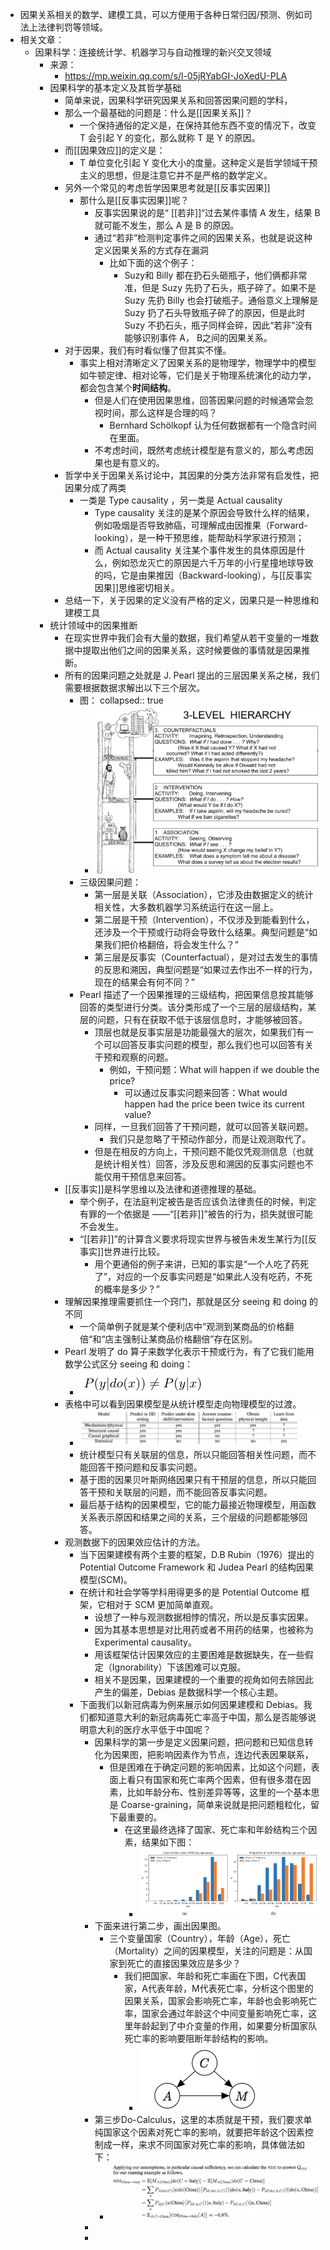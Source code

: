 - 因果关系相关的数学、建模工具，可以方便用于各种日常归因/预测、例如司法上法律判罚等领域。
- 相关文章：
	- 因果科学：连接统计学、机器学习与自动推理的新兴交叉领域
		- 来源：
			- https://mp.weixin.qq.com/s/l-05jRYabGI-JoXedU-PLA
		- 因果科学的基本定义及其哲学基础
			- 简单来说，因果科学研究因果关系和回答因果问题的学科，
			- 那么一个最基础的问题是：什么是[[因果关系]]？
				- 一个保持通俗的定义是，在保持其他东西不变的情况下，改变 T 会引起 Y 的变化，那么就称 T 是 Y 的原因。
			- 而[[因果效应]]的定义是：
				- T 单位变化引起 Y 变化大小的度量。这种定义是哲学领域干预主义的思想，但是注意它并不是严格的数学定义。
			- 另外一个常见的考虑哲学因果思考就是[[反事实因果]]
				- 那什么是[[反事实因果]]呢？
					- 反事实因果说的是“ [[若非]]“过去某件事情 A 发生，结果 B 就可能不发生，那么 A 是 B 的原因。
					- 通过“若非”检测判定事件之间的因果关系，也就是说这种定义因果关系的方式存在漏洞
						- 比如下面的这个例子：
							- Suzy和 Billy 都在扔石头砸瓶子，他们俩都非常准，但是 Suzy 先扔了石头，瓶子碎了。如果不是 Suzy 先扔 Billy 也会打破瓶子。通俗意义上理解是 Suzy 扔了石头导致瓶子碎了的原因，但是此时 Suzy 不扔石头，瓶子同样会碎，因此“若非”没有能够识别事件 A， B之间的因果关系。
			- 对于因果，我们有时看似懂了但其实不懂。
				- 事实上相对清晰定义了因果关系的是物理学，物理学中的模型如牛顿定律、相对论等，它们是关于物理系统演化的动力学，都会包含某个**时间结构**。
					- 但是人们在使用因果思维，回答因果问题的时候通常会忽视时间，那么这样是合理的吗？
						- Bernhard Schölkopf 认为任何数据都有一个隐含时间在里面。
					- 不考虑时间，既然考虑统计模型是有意义的，那么考虑因果也是有意义的。
			- 哲学中关于因果关系讨论中，其因果的分类方法非常有启发性，把因果分成了两类
				- 一类是 Type causality ，另一类是 Actual causality
					- Type  causality 关注的是某个原因会导致什么样的结果，例如吸烟是否导致肺癌，可理解成由因推果（Forward-looking），是一种干预思维，能帮助科学家进行预测；
					- 而 Actual causality 关注某个事件发生的具体原因是什么，例如恐龙灭亡的原因是六千万年的小行星撞地球导致的吗，它是由果推因（Backward-looking），与[[反事实因果]]思维密切相关。
			- 总结一下，关于因果的定义没有严格的定义，因果只是一种思维和建模工具
		- 统计领域中的因果推断
			- 在现实世界中我们会有大量的数据，我们希望从若干变量的一堆数据中提取出他们之间的因果关系，这时候要做的事情就是因果推断。
			- 所有的因果问题之处就是 J. Pearl 提出的三层因果关系之梯，我们需要根据数据求解出以下三个层次。
				- 图：
				  collapsed:: true
					- ![image.png](../assets/image_1677215266964_0.png)
				- 三级因果问题：
					- 第一层是关联（Association），它涉及由数据定义的统计相关性，大多数机器学习系统运行在这一层上。
					- 第二层是干预（Intervention），不仅涉及到能看到什么，还涉及一个干预或行动将会导致什么结果。典型问题是“如果我们把价格翻倍，将会发生什么？”
					- 第三层是反事实（Counterfactual），是对过去发生的事情的反思和溯因，典型问题是“如果过去作出不一样的行为，现在的结果会有何不同？”
				- Pearl 描述了一个因果推理的三级结构，把因果信息按其能够回答的类型进行分类。该分类形成了一个三层的层级结构，某层的问题，只有在获取不低于该层信息时，才能够被回答。
					- 顶层也就是反事实层是功能最强大的层次，如果我们有一个可以回答反事实问题的模型，那么我们也可以回答有关干预和观察的问题。
						- 例如，干预问题：What will happen if we double the price?
							- 可以通过反事实问题来回答：What would happen had the price been twice its current value?
					- 同样，一旦我们回答了干预问题，就可以回答关联问题。
						- 我们只是忽略了干预动作部分，而是让观测取代了。
					- 但是在相反的方向上，干预问题不能仅凭观测信息（也就是统计相关性）回答，涉及反思和溯因的反事实问题也不能仅用干预信息来回答。
			- [[反事实]]是科学思维以及法律和道德推理的基础。
				- 举个例子，在法庭判定被告是否应该负法律责任的时候，判定有罪的一个依据是 ——“[[若非]]”被告的行为，损失就很可能不会发生。
				- “[[若非]]”的计算含义要求将现实世界与被告未发生某行为[[反事实]]世界进行比较。
					- 用个更通俗的例子来讲，已知的事实是“一个人吃了药死了”，对应的一个反事实问题是“如果此人没有吃药，不死的概率是多少？”
			- 理解因果推理需要抓住一个窍门，那就是区分 seeing 和 doing 的不同
				- 一个简单例子就是某个便利店中”观测到某商品的价格翻倍“和“店主强制让某商品价格翻倍”存在区别。
			- Pearl 发明了 do 算子来数学化表示干预或行为，有了它我们能用数学公式区分 seeing 和 doing：
				- ![image.png](../assets/image_1677215508343_0.png)
			- 表格中可以看到因果模型是从统计模型走向物理模型的过渡。
				- ![image.png](../assets/image_1677215602579_0.png)
				- 统计模型只有关联层的信息，所以只能回答相关性问题，而不能回答干预问题和反事实问题。
				- 基于图的因果贝叶斯网络因果只有干预层的信息，所以只能回答干预和关联层的问题，而不能回答反事实问题。
				- 最后基于结构的因果模型，它的能力最接近物理模型，用函数关系表示原因和结果之间的关系，三个层级的问题都能够回答。
			- 观测数据下的因果效应估计的方法。
				- 当下因果建模有两个主要的框架，D.B  Rubin（1976）提出的 Potential Outcome Framework 和 Judea Pearl 的结构因果模型(SCM)。
				- 在统计和社会学等学科用得更多的是 Potential Outcome 框架，它相对于 SCM 更加简单直观。
					- 设想了一种与观测数据相悖的情况，所以是反事实因果。
					- 因为其基本思想是对比用药或者不用药的结果，也被称为 Experimental causality。
					- 用该框架估计因果效应的主要困难是数据缺失，在一些假定（Ignorability）下该困难可以克服。
					- 相关不是因果，因果建模的一个重要的视角如何去除因此产生的偏差，Debias 是数据科学一个核心主题。
				- 下面我们以新冠病毒为例来展示如何因果建模和 Debias。我们都知道意大利的新冠病毒死亡率高于中国，那么是否能够说明意大利的医疗水平低于中国呢？
					- 因果科学的第一步是定义因果问题，把问题和已知信息转化为因果图，把影响因素作为节点，连边代表因果联系，
						- 但是困难在于确定问题的影响因素，比如这个问题，表面上看只有国家和死亡率两个因素，但有很多潜在因素，比如年龄分布、性别差异等等，这里的一个基本思是 Coarse-graining，简单来说就是把问题粗粒化，留下最重要的。
							- 在这里最终选择了国家、死亡率和年龄结构三个因素，结果如下图：
								- ![image.png](../assets/image_1677215788978_0.png)
					- 下面来进行第二步，画出因果图。
						- 三个变量国家（Country），年龄（Age），死亡（Mortality）之间的因果模型，关注的问题是：从国家到死亡的直接因果效应是多少？
							- 我们把国家、年龄和死亡率画在下图，C代表国家，A代表年龄，M代表死亡率，分析这个图里的因果关系，国家会影响死亡率，年龄也会影响死亡率，国家会通过年龄这个中间变量影响死亡率，这里年龄起到了中介变量的作用，如果要分析国家队死亡率的影响要阻断年龄结构的影响。
								- ![image.png](../assets/image_1677215841775_0.png)
					- 第三步Do-Calculus，这里的本质就是干预，我们要求单纯国家这个因素对死亡率的影响，就要把年龄这个因素控制成一样，来求不同国家对死亡率的影响，具体做法如下：
						- ![image.png](../assets/image_1677215856267_0.png)
					-
					-